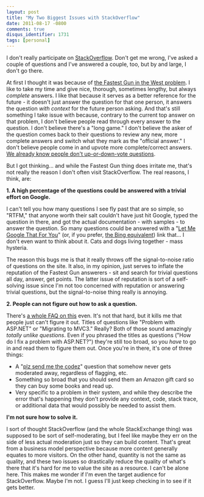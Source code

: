 ```yaml
---
layout: post
title: "My Two Biggest Issues with StackOverflow"
date: 2011-08-17 -0800
comments: true
disqus_identifier: 1731
tags: [personal]
---
```

I don't really participate on [StackOverflow](http://stackoverflow.com).
Don't get me wrong, I've asked a couple of questions and I've answered a
couple, too, but by and large, I don't go there.

At first I thought it was because of [the Fastest Gun in the West
problem](http://meta.stackoverflow.com/questions/9731/fastest-gun-in-the-west-problem).
I like to take my time and give nice, thorough, sometimes lengthy, but
always *complete* answers. I like that because it serves as a better
reference for the future - it doesn't just answer the question for that
one person, it answers the question *with context* for the future person
asking. And that's still something I take issue with because, contrary
to the current top answer on that problem, I don't believe people read
through every answer to the question. I don't believe there's a "long
game." I don't believe the asker of the question comes back to their
questions to review any new, more complete answers and switch what they
mark as the "official answer." I don't believe people come in and upvote
more complete/correct answers. [We already know people don't
up-or-down-vote
questions](http://blog.stackoverflow.com/2011/05/vote-for-this-question-or-the-kitten-gets-it/).

But I got thinking... and while the Fastest Gun thing does irritate me,
that's not really the reason I don't often visit StackOverflow. The real
reasons, I think, are:

**1. A high percentage of the questions could be answered with a trivial
effort on Google.**

I can't tell you how many questions I see fly past that are so simple,
so "RTFM," that anyone worth their salt couldn't have just hit Google,
typed the question in there, and got the actual documentation - with
samples - to answer the question. So many questions could be answered
with a "[Let Me Google That For You](http://lmgtfy.com/)" (or, if you
prefer, [the Bing equivalent](http://letmebingthatforyou.com/)) link
that... I don't even want to think about it. Cats and dogs living
together - mass hysteria.

The reason this bugs me is that it really throws off the signal-to-noise
ratio of questions on the site. It also, in my opinion, just serves to
inflate the reputation of the Fastest Gun answerers - sit and search for
trivial questions all day, answer, get points. The latter issue of
reputation is sort of a self-solving issue since I'm not too concerned
with reputation or answering trivial questions, but the signal-to-noise
thing really is annoying.

**2. People can not figure out how to ask a question.**

There's [a whole FAQ on
this](http://stackoverflow.com/questions/how-to-ask) even. It's not that
hard, but it kills me that people just can't figure it out. Titles of
questions like "Problem with ASP.NET" or "Migrating to MVC3." Really?
Both of those sound amazingly *totally unlike questions*. Even if you
phrased the titles as questions ("How do I fix a problem with ASP.NET?")
they're still too broad, so you *have* to go in and read them to figure
them out. Once you're in there, it's one of three things:

-   A "[plz send me the
    codez](http://meta.stackoverflow.com/questions/16096/can-we-have-a-plz-send-me-the-codez-flag-for-moderation-editor-attention)"
    question that somehow never gets moderated away, regardless of
    flagging, etc.
-   Something so broad that you should send them an Amazon gift card so
    they can buy some books and read up.
-   Very specific to a problem in their system, and while they describe
    the error that's happening they don't provide any context, code,
    stack trace, or additional data that would possibly be needed to
    assist them.

**I'm not sure how to solve it.**

I sort of thought StackOverflow (and the whole StackExchange thing) was
supposed to be sort of self-moderating, but I feel like maybe they err
on the side of less actual moderation just so they can build content.
That's great from a business model perspective because more content
generally equates to more visitors. On the other hand, quantity is not
the same as quality, and these two issues so drastically reduce the
quality of what's there that it's hard for me to value the site as a
resource. I can't be alone here. This makes me wonder if I'm even the
target audience for StackOverflow. Maybe I'm not. I guess I'll just keep
checking in to see if it gets better.

